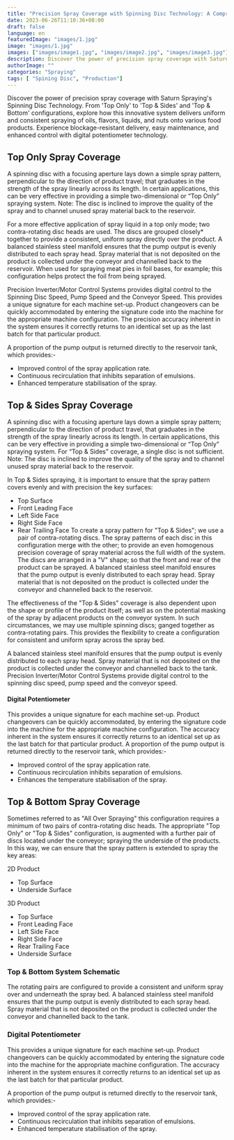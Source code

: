 ```yaml
---
title: "Precision Spray Coverage with Spinning Disc Technology: A Comprehensive Guide by Saturn Spraying"
date: 2023-06-26T11:10:36+08:00
draft: false
language: en
featuredImage: "images/1.jpg"
image: "images/1.jpg"
images: ["images/image1.jpg", "images/image2.jpg", "images/image3.jpg"]
description: Discover the power of precision spray coverage with Saturn Spraying's Spinning Disc Technology. From 'Top Only' to 'Top & Sides' and 'Top & Bottom' configurations, explore how this innovative system delivers uniform and consistent spraying of oils, flavors, liquids, and nuts onto various food products. Experience blockage-resistant delivery, easy maintenance, and enhanced control with digital potentiometer technology.
authorImage: ""
categories: "Spraying"
tags: [ "Spining Disc", "Production"]
---
```


Discover the power of precision spray coverage with Saturn Spraying's Spinning Disc Technology. From 'Top Only' to 'Top & Sides' and 'Top & Bottom' configurations, explore how this innovative system delivers uniform and consistent spraying of oils, flavors, liquids, and nuts onto various food products. Experience blockage-resistant delivery, easy maintenance, and enhanced control with digital potentiometer technology.

## Top Only Spray Coverage

A spinning disc with a focusing aperture lays down a simple spray pattern, perpendicular to the direction of product travel; that graduates in the strength of the spray linearly across its length. In certain applications, this can be very effective in providing a simple two-dimensional or “Top Only” spraying system. Note: The disc is inclined to improve the quality of the spray and to channel unused spray material back to the reservoir.

For a more effective application of spray liquid in a top only mode; two contra-rotating disc heads are used. The discs are grouped closely* together to provide a consistent, uniform spray directly over the product. A balanced stainless steel manifold ensures that the pump output is evenly distributed to each spray head. Spray material that is not deposited on the product is collected under the conveyor and channelled back to the reservoir. When used for spraying meat pies in foil bases, for example; this configuration helps protect the foil from being sprayed.


Precision Inverter/Motor Control Systems provides digital control to the Spinning Disc Speed, Pump Speed and the Conveyor Speed. This provides a unique signature for each machine set-up. Product changeovers can be quickly accommodated by entering the signature code into the machine for the appropriate machine configuration. The precision accuracy inherent in the system ensures it correctly returns to an identical set up as the last batch for that particular product.

A proportion of the pump output is returned directly to the reservoir tank, which provides:-
- Improved control of the spray application rate.
- Continuous recirculation that inhibits separation of emulsions.
- Enhanced temperature stabilisation of the spray.

## Top & Sides Spray Coverage
A spinning disc with a focusing aperture lays down a simple spray pattern; perpendicular to the direction of product travel, that graduates in the strength of the spray linearly across its length. In certain applications, this can be very effective in providing a simple two-dimensional or “Top Only” spraying system. For “Top & Sides" coverage, a single disc is not sufficient. Note: The disc is inclined to improve the quality of the spray and to channel unused spray material back to the reservoir.

In Top & Sides spraying, it is important to ensure that the spray pattern covers evenly and with precision the key surfaces:
- Top Surface
- Front Leading Face
- Left Side Face
- Right Side Face
- Rear Trailing Face
To create a spray pattern for "Top & Sides"; we use a pair of contra-rotating discs. The spray patterns of each disc in this configuration merge with the other; to provide an even homogenous precision coverage of spray material across the full width of the system. The discs are arranged in a "V" shape; so that the front and rear of the product can be sprayed. A balanced stainless steel manifold ensures that the pump output is evenly distributed to each spray head. Spray material that is not deposited on the product is collected under the conveyor and channelled back to the reservoir.

The effectiveness of the "Top & Sides" coverage is also dependent upon the shape or profile of the product itself; as well as on the potential masking of the spray by adjacent products on the conveyor system. In such circumstances, we may use multiple spinning discs; ganged together as contra-rotating pairs. This provides the flexibility to create a configuration for consistent and uniform spray across the spray bed.

A balanced stainless steel manifold ensures that the pump output is evenly distributed to each spray head. Spray material that is not deposited on the product is collected under the conveyor and channelled back to the tank. Precision Inverter/Motor Control Systems provide digital control to the spinning disc speed, pump speed and the conveyor speed.

#### Digital Potentiometer

This provides a unique signature for each machine set-up. Product changeovers can be quickly accommodated, by entering the signature code into the machine for the appropriate machine configuration. The accuracy inherent in the system ensures it correctly returns to an identical set up as the last batch for that particular product.
A proportion of the pump output is returned directly to the reservoir tank, which provides:-
- Improved control of the spray application rate.
- Continuous recirculation inhibits separation of emulsions.
- Enhances the temperature stabilisation of the spray.

## Top & Bottom Spray Coverage
Sometimes referred to as "All Over Spraying" this configuration requires a minimum of two pairs of contra-rotating disc heads. The appropriate "Top Only" or "Top & Sides" configuration, is augmented with a further pair of discs located under the conveyor; spraying the underside of the products. In this way, we can ensure that the spray pattern is extended to spray the key areas:

2D Product
- Top Surface
- Underside Surface

3D Product
- Top Surface
- Front Leading Face
- Left Side Face
- Right Side Face
- Rear Trailing Face
- Underside Surface

### Top & Bottom System Schematic

The rotating pairs are configured to provide a consistent and uniform spray over and underneath the spray bed. A balanced stainless steel manifold ensures that the pump output is evenly distributed to each spray head. Spray material that is not deposited on the product is collected under the conveyor and channelled back to the tank.

### Digital Potentiometer
This provides a unique signature for each machine set-up. Product changeovers can be quickly accommodated by entering the signature code into the machine for the appropriate machine configuration. The accuracy inherent in the system ensures it correctly returns to an identical set up as the last batch for that particular product.

A proportion of the pump output is returned directly to the reservoir tank, which provides:-
- Improved control of the spray application rate.
- Continuous recirculation that inhibits separation of emulsions.
- Enhanced temperature stabilisation of the spray.